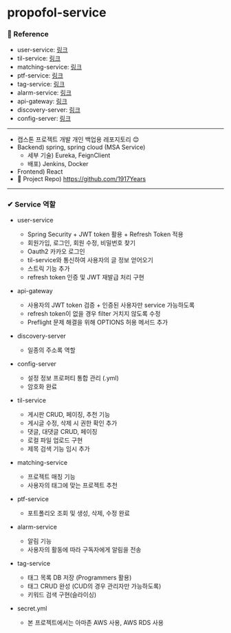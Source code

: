 # propofol-service

### 📒 Reference
- user-service: [링크](https://github.com/1917Years/propofol-user-service) 
- til-service: [링크](https://github.com/1917Years/propofol-til-service)
- matching-service: [링크](https://github.com/1917Years/propofol-matching-service)
- ptf-service: [링크](https://github.com/1917Years/propofol-ptf-service) 
- tag-service: [링크](https://github.com/1917Years/propofol-tag-service) 
- alarm-service: [링크](https://github.com/1917Years/propofol-alarm-service) 
- api-gateway: [링크](https://github.com/1917Years/propofol-apigateway-service) 
- discovery-server: [링크](https://github.com/1917Years/propofol-discovery-server) 
- config-server: [링크](https://github.com/1917Years/propofol-config-server) 

---

- 캡스톤 프로젝트 개발 개인 백업용 레포지토리 😊
- Backend) spring, spring cloud (MSA Service)
  - 세부 기술) Eureka, FeignClient
  - 배포) Jenkins, Docker
- Frontend) React 
- 📁 Project Repo) https://github.com/1917Years

---

### ✔ Service 역할
- user-service
    - Spring Security + JWT token 활용 + Refresh Token 적용
    - 회원가입, 로그인, 회원 수정, 비밀번호 찾기
    - Oauth2 카카오 로그인 
    - til-service와 통신하여 사용자의 글 정보 얻어오기
    - 스트릭 기능 추가
    - refresh token 인증 및 JWT 재발급 처리 구현
  

- api-gateway
    - 사용자의 JWT token 검증 + 인증된 사용자만 service 가능하도록
    - refresh token이 없을 경우 filter 거치지 않도록 수정
    - Preflight 문제 해결을 위해 OPTIONS 허용 메서드 추가


- discovery-server
    - 일종의 주소록 역할
    

- config-server
  - 설정 정보 프로퍼티 통합 관리 (.yml)
  - 암호화 완료


- til-service
  - 게시판 CRUD, 페이징, 추천 기능
  - 게시글 수정, 삭제 시 권한 확인 추가 
  - 댓글, 대댓글 CRUD, 페이징
  - 로컬 파일 업로드 구현
  - 제목 검색 기능 임시 추가

- matching-service
  - 프로젝트 매칭 기능
  - 사용자의 태그에 맞는 프로젝트 추천

- ptf-service
  - 포트폴리오 조회 및 생성, 삭제, 수정 완료

- alarm-service
  - 알림 기능
  - 사용자의 활동에 따라 구독자에게 알림을 전송

- tag-service
  - 태그 목록 DB 저장 (Programmers 활용)
  - 태그 CRUD 완성 (CUD의 경우 관리자만 가능하도록)
  - 키워드 검색 구현(슬라이싱)

- secret.yml
  - 본 프로젝트에서는 아마존 AWS 사용, AWS RDS 사용
